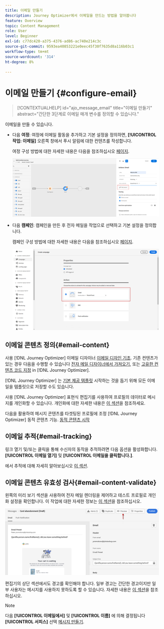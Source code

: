 ```yaml
---
title: 이메일 만들기
description: Journey Optimizer에서 이메일을 만드는 방법을 알아봅니다
feature: Overview
topic: Content Management
role: User
level: Beginner
exl-id: c77dc420-a375-4376-ad86-ac740e214c3c
source-git-commit: 9593ea40853221e0eec45f30f7635d8a116b03c1
workflow-type: tm+mt
source-wordcount: '314'
ht-degree: 8%

---
```


# 이메일 만들기 {#configure-email}

>[!CONTEXTUALHELP]
>id="ajo_message_email"
>title="이메일 만들기"
>abstract="간단한 3단계로 이메일 매개 변수를 정의할 수 있습니다."

이메일을 만들 수 있습니다.

* 다음 **여정**: 여정에 이메일 활동을 추가하고 기본 설정을 정의하면, **[!UICONTROL 작업: 이메일]** 오른쪽 창에서 푸시 알림에 대한 컨텐츠를 작성합니다.

   여정 구성 방법에 대한 자세한 내용은 다음을 참조하십시오 [페이지](../building-journeys/journey-gs.md).

   ![](assets/email-edit-content.png)

* 다음 **캠페인**: 캠페인을 만든 후 전자 메일을 작업으로 선택하고 기본 설정을 정의합니다.

   캠페인 구성 방법에 대한 자세한 내용은 다음을 참조하십시오 [페이지](../campaigns/create-campaign.md#configure).

   ![](assets/email_campaign.png)

## 이메일 콘텐츠 정의{#email-content}

사용 [!DNL Journey Optimizer] 이메일 디자이너 [이메일 디자인 기초](../design/create-email-content.md). 기존 컨텐츠가 있는 경우 다음을 수행할 수 있습니다 [전자 메일 디자이너에서 가져오기](../design/existing-content.md), 또는 [고유한 컨텐츠 코드 지정](../design/code-content.md) in [!DNL Journey Optimizer].

[!DNL Journey Optimizer] 는 [기본 제공 템플릿](../design/email-templates.md) 시작하는 것을 돕기 위해 모든 이메일을 템플릿으로 저장할 수도 있습니다.

사용 [!DNL Journey Optimizer] 표현식 편집기를 사용하여 프로필의 데이터로 메시지를 개인화할 수 있습니다. 개인화에 대한 자세한 내용은 [이 섹션](../personalization/personalize.md)을 참조하세요.

다음을 활용하여 메시지 콘텐츠를 타겟팅된 프로필에 조정 [!DNL Journey Optimizer] 동적 콘텐츠 기능. [동적 콘텐츠 시작](../personalization/get-started-dynamic-content.md)

## 이메일 추적{#email-tracking}

링크 열기 및/또는 클릭을 통해 수신자의 동작을 추적하려면 다음 옵션을 활성화합니다. **[!UICONTROL 이메일 열기]** 및 **[!UICONTROL 이메일을 클릭합니다.]**.

에서 추적에 대해 자세히 알아보십시오 [이 섹션](../design/message-tracking.md).

## 이메일 콘텐츠 유효성 검사{#email-content-validate}

왼쪽의 미리 보기 섹션을 사용하여 전자 메일 렌더링을 제어하고 테스트 프로필로 개인화 설정을 확인합니다. 이 작업에 대한 자세한 정보는 [이 섹션](../design/preview.md)을 참조하십시오.

![](assets/messages-simple-preview.png)


편집기의 상단 섹션에서도 경고를 확인해야 합니다.  일부 경고는 간단한 경고이지만 일부 사용자는 메시지를 사용하지 못하도록 할 수 있습니다. 자세한 내용은 [이 섹션](alerts.md)을 참조하십시오.


>[!NOTE]
>
>다음 **[!UICONTROL 이메일에서]** 및 **[!UICONTROL 이름]** 에 의해 결정됩니다 **[!UICONTROL 서피스]** 선택 [메시지 만들기](get-started-content.md).

